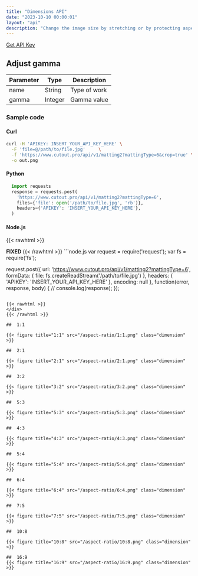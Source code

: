 ```yaml
---
title: "Dimensions API"
date: "2023-10-10 00:00:01"
layout: "api"
description: "Change the image size by stretching or by protecting aspect ration"
---
```

[Get API Key](/api/developer-key)

## Adjust gamma

| Parameter | Type | Description |
|-----------|------|-------------|
| name      | String | Type of work |
| gamma      | Integer | Gamma value|

### Sample code

#### Curl

```bash
curl -H 'APIKEY: INSERT_YOUR_API_KEY_HERE' \
  -F 'file=@/path/to/file.jpg'     \
  -f 'https://www.cutout.pro/api/v1/matting2?mattingType=6&crop=true' \
  -o out.png

```

#### Python

```python
  import requests
  response = requests.post(
    'https://www.cutout.pro/api/v1/matting2?mattingType=6',
    files={'file': open('/path/to/file.jpg', 'rb')},
    headers={'APIKEY': 'INSERT_YOUR_API_KEY_HERE'},
  )
```

#### Node.js

{{< rawhtml >}}
 <div class='editable' onClick="this.contentEditable='true';">
		<strong> FIXED </strong>
{{< /rawhtml >}}
```node.js
  var request = require('request');
  var fs = require('fs');

  request.post({
    url: 'https://www.cutout.pro/api/v1/matting2?mattingType=6',
    formData: {
    file: fs.createReadStream('/path/to/file.jpg')
    },
    headers: {
    'APIKEY': 'INSERT_YOUR_API_KEY_HERE'
    },
    encoding: null
  }, function(error, response, body) {
    // console.log(response);
  });
```

{{< rawhtml >}}
</div>
{{< /rawhtml >}}

##  1:1

{{< figure title="1:1" src="/aspect-ratio/1:1.png" class="dimension" >}}

##  2:1

{{< figure title="2:1" src="/aspect-ratio/2:1.png" class="dimension" >}}

##  3:2

{{< figure title="3:2" src="/aspect-ratio/3:2.png" class="dimension" >}}

##  5:3

{{< figure title="5:3" src="/aspect-ratio/5:3.png" class="dimension" >}}

##  4:3

{{< figure title="4:3" src="/aspect-ratio/4:3.png" class="dimension" >}}

##  5:4 

{{< figure title="5:4" src="/aspect-ratio/5:4.png" class="dimension" >}}

##  6:4

{{< figure title="6:4" src="/aspect-ratio/6:4.png" class="dimension" >}}

##  7:5

{{< figure title="7:5" src="/aspect-ratio/7:5.png" class="dimension" >}}

##  10:8 

{{< figure title="10:8" src="/aspect-ratio/10:8.png" class="dimension" >}}

##  16:9
{{< figure title="16:9" src="/aspect-ratio/16:9.png" class="dimension" >}}



